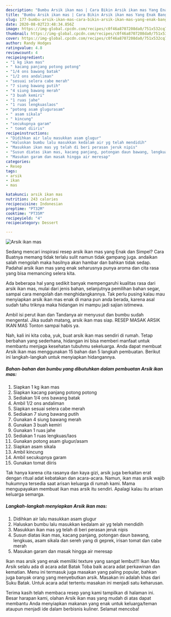 ```yaml
---
description: "Bumbu Arsik ikan mas | Cara Bikin Arsik ikan mas Yang Enak Banget"
title: "Bumbu Arsik ikan mas | Cara Bikin Arsik ikan mas Yang Enak Banget"
slug: 177-bumbu-arsik-ikan-mas-cara-bikin-arsik-ikan-mas-yang-enak-banget
date: 2020-08-02T23:48:34.856Z
image: https://img-global.cpcdn.com/recipes/c0f46a8707208da0/751x532cq70/arsik-ikan-mas-foto-resep-utama.jpg
thumbnail: https://img-global.cpcdn.com/recipes/c0f46a8707208da0/751x532cq70/arsik-ikan-mas-foto-resep-utama.jpg
cover: https://img-global.cpcdn.com/recipes/c0f46a8707208da0/751x532cq70/arsik-ikan-mas-foto-resep-utama.jpg
author: Randy Hodges
ratingvalue: 4.8
reviewcount: 4
recipeingredient:
- "1 kg ikan mas"
- " kacang panjang potong potong"
- "1/4 ons bawang batak"
- "1/2 ons andaliman"
- "sesuai selera cabe merah"
- "7 siung bawang putih"
- "4 siung bawang merah"
- "3 buah kemiri"
- "1 ruas jahe"
- "1 ruas lengkuaslaos"
- "potong asam glugurasam"
- " asam sikala"
- " kincung"
- "secukupnya garam"
- " tomat diiris"
recipeinstructions:
- "Didihkan air lalu masukkan asam glugur"
- "Haluskan bumbu lalu masukkan kedalam air yg telah mendidih"
- "Masukkan ikan mas yg telah di beri perasan jeruk nipis"
- "Susun diatas ikan mas, kacang panjang, potongan daun bawang, lengkuas, asam sikala dan sereh yang di geprek, irisan tomat dan cabe merah"
- "Masukan garam dan masak hingga air meresap"
categories:
- Resep
tags:
- arsik
- ikan
- mas

katakunci: arsik ikan mas 
nutrition: 243 calories
recipecuisine: Indonesian
preptime: "PT32M"
cooktime: "PT35M"
recipeyield: "4"
recipecategory: Dessert

---
```



![Arsik ikan mas](https://img-global.cpcdn.com/recipes/c0f46a8707208da0/751x532cq70/arsik-ikan-mas-foto-resep-utama.jpg)

Sedang mencari inspirasi resep arsik ikan mas yang Enak dan Simpel? Cara Buatnya memang tidak terlalu sulit namun tidak gampang juga. andaikan salah mengolah maka hasilnya akan hambar dan bahkan tidak sedap. Padahal arsik ikan mas yang enak seharusnya punya aroma dan cita rasa yang bisa memancing selera kita.

Ada beberapa hal yang sedikit banyak mempengaruhi kualitas rasa dari arsik ikan mas, mulai dari jenis bahan, selanjutnya pemilihan bahan segar, sampai cara mengolah dan menghidangkannya. Tak perlu pusing kalau mau menyiapkan arsik ikan mas enak di mana pun anda berada, karena asal sudah tahu triknya maka hidangan ini mampu jadi sajian istimewa.

Ambil isi perut ikan dan Tandanya air menyusut dan bumbu sudah mengental. Jika sudah matang, arsik ikan mas siap. RESEP MASAK ARSIK IKAN MAS Tonton sampai habis ya.


Nah, kali ini kita coba, yuk, buat arsik ikan mas sendiri di rumah. Tetap berbahan yang sederhana, hidangan ini bisa memberi manfaat untuk membantu menjaga kesehatan tubuhmu sekeluarga. Anda dapat membuat Arsik ikan mas menggunakan 15 bahan dan 5 langkah pembuatan. Berikut ini langkah-langkah untuk menyiapkan hidangannya.

<!--inarticleads1-->

##### Bahan-bahan dan bumbu yang dibutuhkan dalam pembuatan Arsik ikan mas:

1. Siapkan 1 kg ikan mas
1. Siapkan  kacang panjang potong potong
1. Sediakan 1/4 ons bawang batak
1. Ambil 1/2 ons andaliman
1. Siapkan sesuai selera cabe merah
1. Sediakan 7 siung bawang putih
1. Gunakan 4 siung bawang merah
1. Gunakan 3 buah kemiri
1. Gunakan 1 ruas jahe
1. Sediakan 1 ruas lengkuas/laos
1. Gunakan potong asam glugur/asam
1. Siapkan  asam sikala
1. Ambil  kincung
1. Ambil secukupnya garam
1. Gunakan  tomat diiris


Tak hanya karena cita rasanya dan kaya gizi, arsik juga berkaitan erat dengan ritual adat kebatakan dan acara-acara. Namun, ikan mas arsik wajib hukumnya tersedia saat arisan keluarga di rumah kami. Mama mengupayakan membuat ikan mas arsik itu sendiri. Apalagi kalau itu arisan keluarga semarga. 

<!--inarticleads2-->

##### Langkah-langkah menyiapkan Arsik ikan mas:

1. Didihkan air lalu masukkan asam glugur
1. Haluskan bumbu lalu masukkan kedalam air yg telah mendidih
1. Masukkan ikan mas yg telah di beri perasan jeruk nipis
1. Susun diatas ikan mas, kacang panjang, potongan daun bawang, lengkuas, asam sikala dan sereh yang di geprek, irisan tomat dan cabe merah
1. Masukan garam dan masak hingga air meresap


Ikan mas arsik yang enak memiliki texture yang sangat lembut!!! Ikan Mas Arsik selalu ada di acara adat Batak Toba baik acara adat perkawinan dan kematian. Menu ini termasuk juga masakan yang paling popular, bahkan juga banyak orang yang menyebutkan arsik. Masakan ini adalah khas dari Suku Batak. Untuk acara adat tertentu masakan ini menjadi satu keharusan. 

Terima kasih telah membaca resep yang kami tampilkan di halaman ini. Besar harapan kami, olahan Arsik ikan mas yang mudah di atas dapat membantu Anda menyiapkan makanan yang enak untuk keluarga/teman ataupun menjadi ide dalam berbisnis kuliner. Selamat mencoba!
